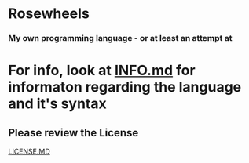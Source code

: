 # Rosewheels
### My own programming language - or at least an attempt at </br>
# For info, look at [INFO.md](https://github.com/EthanHoward/Rosewheels-lang/blob/master/INFO.md) for informaton regarding the language and it's syntax
## Please review the License
[LICENSE.MD](https://github.com/EthanHoward/Rosewheels-lang/blob/master/LICENSE.md)
